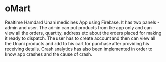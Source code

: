 # oMart
Realtime Hamdard Unani medicines App using Firebase. It has two panels - admin and user. The admin can put products from the app only and can view all the orders, quantity, address etc about the orders placed for making it ready to dispatch. The user has to create account and then can view all the Unani products and add to his cart for purchase after providing his receiving details. Crash analytics has also been implemented in order to know app crashes and the cause of crash.

